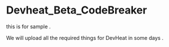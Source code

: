 # Devheat_Beta_CodeBreaker
 this is for sample .
 
 We will upload all the required things for DevHeat in some days .
